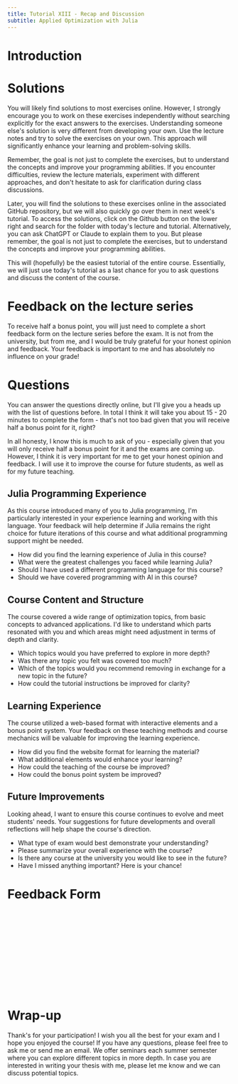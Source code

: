 ```yaml
---
title: Tutorial XIII - Recap and Discussion
subtitle: Applied Optimization with Julia
---
```



# Introduction

# Solutions

You will likely find solutions to most exercises online. However, I strongly encourage you to work on these exercises independently without searching explicitly for the exact answers to the exercises. Understanding someone else's solution is very different from developing your own. Use the lecture notes and try to solve the exercises on your own. This approach will significantly enhance your learning and problem-solving skills.

Remember, the goal is not just to complete the exercises, but to understand the concepts and improve your programming abilities. If you encounter difficulties, review the lecture materials, experiment with different approaches, and don't hesitate to ask for clarification during class discussions.

Later, you will find the solutions to these exercises online in the associated GitHub repository, but we will also quickly go over them in next week's tutorial. To access the solutions, click on the Github button on the lower right and search for the folder with today's lecture and tutorial. Alternatively, you can ask ChatGPT or Claude to explain them to you. But please remember, the goal is not just to complete the exercises, but to understand the concepts and improve your programming abilities.

This will (hopefully) be the easiest tutorial of the entire course. Essentially, we will just use today's tutorial as a last chance for you to ask questions and discuss the content of the course.

# Feedback on the lecture series

To receive half a bonus point, you will just need to complete a short feedback form on the lecture series before the exam. It is not from the university, but from me, and I would be truly grateful for your honest opinion and feedback. Your feedback is important to me and has absolutely no influence on your grade!

# Questions

You can answer the questions directly online, but I'll give you a heads up with the list of questions before. In total I think it will take you about 15 - 20 minutes to complete the form - that's not too bad given that you will receive half a bonus point for it, right?

In all honesty, I know this is much to ask of you - especially given that you will only receive half a bonus point for it and the exams are coming up. However, I think it is very important for me to get your honest opinion and feedback. I will use it to improve the course for future students, as well as for my future teaching.

## Julia Programming Experience

As this course introduced many of you to Julia programming, I'm particularly interested in your experience learning and working with this language. Your feedback will help determine if Julia remains the right choice for future iterations of this course and what additional programming support might be needed.

-   How did you find the learning experience of Julia in this course?
-   What were the greatest challenges you faced while learning Julia?
-   Should I have used a different programming language for this course?
-   Should we have covered programming with AI in this course?

## Course Content and Structure

The course covered a wide range of optimization topics, from basic concepts to advanced applications. I'd like to understand which parts resonated with you and which areas might need adjustment in terms of depth and clarity.

-   Which topics would you have preferred to explore in more depth?
-   Was there any topic you felt was covered too much?
-   Which of the topics would you recommend removing in exchange for a new topic in the future?
-   How could the tutorial instructions be improved for clarity?

## Learning Experience

The course utilized a web-based format with interactive elements and a bonus point system. Your feedback on these teaching methods and course mechanics will be valuable for improving the learning experience.

-   How did you find the website format for learning the material?
-   What additional elements would enhance your learning?
-   How could the teaching of the course be improved?
-   How could the bonus point system be improved?

## Future Improvements

Looking ahead, I want to ensure this course continues to evolve and meet students' needs. Your suggestions for future developments and overall reflections will help shape the course's direction.

-   What type of exam would best demonstrate your understanding?
-   Please summarize your overall experience with the course?
-   Is there any course at the university you would like to see in the future?
-   Have I missed anything important? Here is your chance!

# Feedback Form

<iframe data-tally-src="https://tally.so/embed/w58Z5E?alignLeft=1&amp;hideTitle=1&amp;transparentBackground=1&amp;dynamicHeight=1" loading="lazy" width="100%" height="181" frameborder="0" marginheight="0" marginwidth="0" title="Feedback: Applied Optimization">
</iframe>
<script>var d=document,w="https://tally.so/widgets/embed.js",v=function(){"undefined"!=typeof Tally?Tally.loadEmbeds():d.querySelectorAll("iframe[data-tally-src]:not([src])").forEach((function(e){e.src=e.dataset.tallySrc}))};if("undefined"!=typeof Tally)v();else if(d.querySelector('script[src="'+w+'"]')==null){var s=d.createElement("script");s.src=w,s.onload=v,s.onerror=v,d.body.appendChild(s);}</script>

# Wrap-up

Thank's for your participation! I wish you all the best for your exam and I hope you enjoyed the course! If you have any questions, please feel free to ask me or send me an email. We offer seminars each summer semester where you can explore different topics in more depth. In case you are interested in writing your thesis with me, please let me know and we can discuss potential topics.
